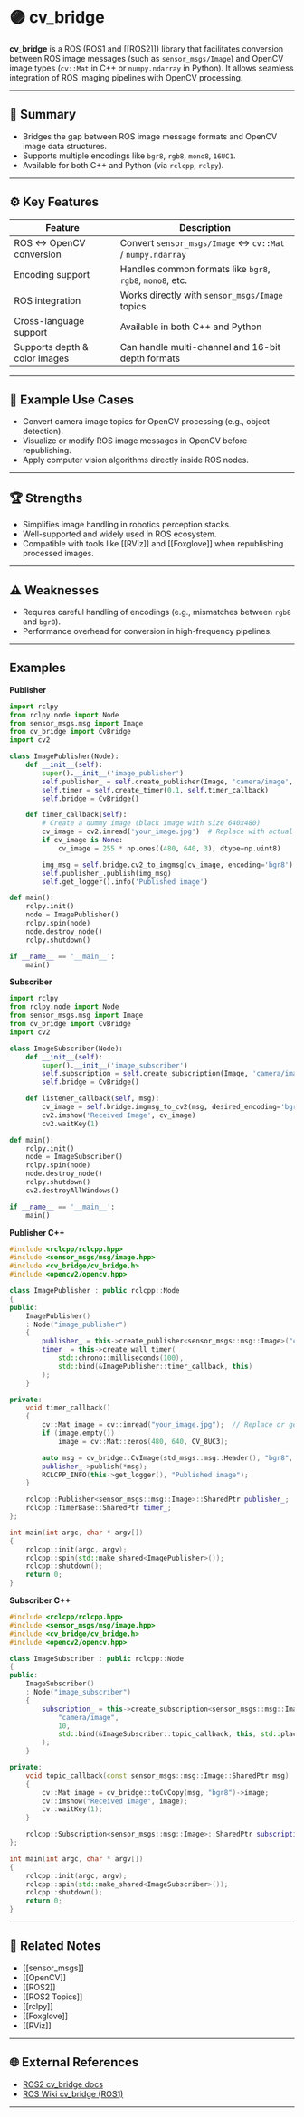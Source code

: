 # 🟣 cv_bridge

**cv_bridge** is a ROS (ROS1 and [[ROS2]]) library that facilitates conversion between ROS image messages (such as `sensor_msgs/Image`) and OpenCV image types (`cv::Mat` in C++ or `numpy.ndarray` in Python). It allows seamless integration of ROS imaging pipelines with OpenCV processing.

---

## 🧠 Summary

- Bridges the gap between ROS image message formats and OpenCV image data structures.
- Supports multiple encodings like `bgr8`, `rgb8`, `mono8`, `16UC1`.
- Available for both C++ and Python (via `rclcpp`, `rclpy`).

---

## ⚙️ Key Features

| Feature                       | Description                                                    |
|--------------------------------|----------------------------------------------------------------|
| ROS <-> OpenCV conversion      | Convert `sensor_msgs/Image` ↔ `cv::Mat` / `numpy.ndarray`      |
| Encoding support               | Handles common formats like `bgr8`, `rgb8`, `mono8`, etc.     |
| ROS integration                | Works directly with `sensor_msgs/Image` topics                |
| Cross-language support         | Available in both C++ and Python                              |
| Supports depth & color images  | Can handle multi-channel and 16-bit depth formats             |

---

## 🚀 Example Use Cases

- Convert camera image topics for OpenCV processing (e.g., object detection).
- Visualize or modify ROS image messages in OpenCV before republishing.
- Apply computer vision algorithms directly inside ROS nodes.

---

## 🏆 Strengths

- Simplifies image handling in robotics perception stacks.
- Well-supported and widely used in ROS ecosystem.
- Compatible with tools like [[RViz]] and [[Foxglove]] when republishing processed images.

---

## ⚠️ Weaknesses

- Requires careful handling of encodings (e.g., mismatches between `rgb8` and `bgr8`).
- Performance overhead for conversion in high-frequency pipelines.

---

## Examples

**Publisher**
```python
import rclpy
from rclpy.node import Node
from sensor_msgs.msg import Image
from cv_bridge import CvBridge
import cv2

class ImagePublisher(Node):
    def __init__(self):
        super().__init__('image_publisher')
        self.publisher_ = self.create_publisher(Image, 'camera/image', 10)
        self.timer = self.create_timer(0.1, self.timer_callback)
        self.bridge = CvBridge()

    def timer_callback(self):
        # Create a dummy image (black image with size 640x480)
        cv_image = cv2.imread('your_image.jpg')  # Replace with actual capture
        if cv_image is None:
            cv_image = 255 * np.ones((480, 640, 3), dtype=np.uint8)

        img_msg = self.bridge.cv2_to_imgmsg(cv_image, encoding='bgr8')
        self.publisher_.publish(img_msg)
        self.get_logger().info('Published image')

def main():
    rclpy.init()
    node = ImagePublisher()
    rclpy.spin(node)
    node.destroy_node()
    rclpy.shutdown()

if __name__ == '__main__':
    main()
```

**Subscriber**
```python
import rclpy
from rclpy.node import Node
from sensor_msgs.msg import Image
from cv_bridge import CvBridge
import cv2

class ImageSubscriber(Node):
    def __init__(self):
        super().__init__('image_subscriber')
        self.subscription = self.create_subscription(Image, 'camera/image', self.listener_callback, 10)
        self.bridge = CvBridge()

    def listener_callback(self, msg):
        cv_image = self.bridge.imgmsg_to_cv2(msg, desired_encoding='bgr8')
        cv2.imshow('Received Image', cv_image)
        cv2.waitKey(1)

def main():
    rclpy.init()
    node = ImageSubscriber()
    rclpy.spin(node)
    node.destroy_node()
    rclpy.shutdown()
    cv2.destroyAllWindows()

if __name__ == '__main__':
    main()
```

**Publisher C++**
```cpp
#include <rclcpp/rclcpp.hpp>
#include <sensor_msgs/msg/image.hpp>
#include <cv_bridge/cv_bridge.h>
#include <opencv2/opencv.hpp>

class ImagePublisher : public rclcpp::Node
{
public:
    ImagePublisher()
    : Node("image_publisher")
    {
        publisher_ = this->create_publisher<sensor_msgs::msg::Image>("camera/image", 10);
        timer_ = this->create_wall_timer(
            std::chrono::milliseconds(100),
            std::bind(&ImagePublisher::timer_callback, this)
        );
    }

private:
    void timer_callback()
    {
        cv::Mat image = cv::imread("your_image.jpg");  // Replace or generate
        if (image.empty())
            image = cv::Mat::zeros(480, 640, CV_8UC3);

        auto msg = cv_bridge::CvImage(std_msgs::msg::Header(), "bgr8", image).toImageMsg();
        publisher_->publish(*msg);
        RCLCPP_INFO(this->get_logger(), "Published image");
    }

    rclcpp::Publisher<sensor_msgs::msg::Image>::SharedPtr publisher_;
    rclcpp::TimerBase::SharedPtr timer_;
};

int main(int argc, char * argv[])
{
    rclcpp::init(argc, argv);
    rclcpp::spin(std::make_shared<ImagePublisher>());
    rclcpp::shutdown();
    return 0;
}
```

**Subscriber C++**
```cpp
#include <rclcpp/rclcpp.hpp>
#include <sensor_msgs/msg/image.hpp>
#include <cv_bridge/cv_bridge.h>
#include <opencv2/opencv.hpp>

class ImageSubscriber : public rclcpp::Node
{
public:
    ImageSubscriber()
    : Node("image_subscriber")
    {
        subscription_ = this->create_subscription<sensor_msgs::msg::Image>(
            "camera/image",
            10,
            std::bind(&ImageSubscriber::topic_callback, this, std::placeholders::_1)
        );
    }

private:
    void topic_callback(const sensor_msgs::msg::Image::SharedPtr msg)
    {
        cv::Mat image = cv_bridge::toCvCopy(msg, "bgr8")->image;
        cv::imshow("Received Image", image);
        cv::waitKey(1);
    }

    rclcpp::Subscription<sensor_msgs::msg::Image>::SharedPtr subscription_;
};

int main(int argc, char * argv[])
{
    rclcpp::init(argc, argv);
    rclcpp::spin(std::make_shared<ImageSubscriber>());
    rclcpp::shutdown();
    return 0;
}
```

---

## 🔗 Related Notes

- [[sensor_msgs]]
- [[OpenCV]]
- [[ROS2]]
- [[ROS2 Topics]]
- [[rclpy]]
- [[Foxglove]]
- [[RViz]]

---

## 🌐 External References

- [ROS2 cv_bridge docs](https://docs.ros.org/en/rolling/p/cv_bridge/)
- [ROS Wiki cv_bridge (ROS1)](http://wiki.ros.org/cv_bridge)

---
